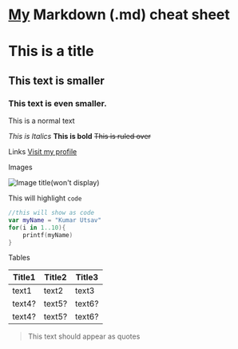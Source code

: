 # [My](github.com/kumarutsav1123) Markdown (.md) cheat sheet

# This is a title
## This text is smaller
### This text is even smaller.

This is a normal text 

_This is Italics_
**This is bold**
~~This is ruled over~~

Links
[Visit my profile](github.com/kumarutsav1123 "Link title")

Images

![Image title(won't display)](https://cdn3.emoji.gg/emojis/3052-hehe.png "Image title(will display)")


This will highlight `code`
```kotlin
//this will show as code
var myName = "Kumar Utsav"
for(i in 1..10){
    printf(myName)
}

```

Tables

|Title1|Title2|Title3|
|---|---|---|
|text1|text2|text3|
|text4? |text5? |text6? |
|text4? |text5? |text6? |


>This text should appear as quotes